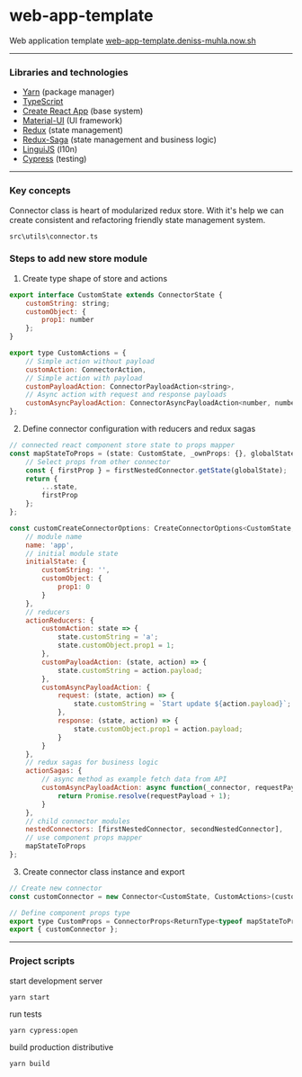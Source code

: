 # web-app-template

Web application template [web-app-template.deniss-muhla.now.sh](https://web-app-template.deniss-muhla.now.sh/)

---

### Libraries and technologies

-   [Yarn](https://yarnpkg.com/lang/en/) (package manager)
-   [TypeScript](http://www.typescriptlang.org/)
-   [Create React App](https://create-react-app.dev/) (base system)
-   [Material-UI](https://material-ui.com/) (UI framework)
-   [Redux](https://redux.js.org/) (state management)
-   [Redux-Saga](https://redux-saga.js.org/) (state management and business logic)
-   [LinguiJS](https://lingui.js.org/) (l10n)
-   [Cypress](https://www.cypress.io/) (testing)

---

### Key concepts

Connector class is heart of modularized redux store. With it's help we can create consistent and refactoring friendly state management system.

```
src\utils\connector.ts
```

### Steps to add new store module

1. Create type shape of store and actions

```javascript
export interface CustomState extends ConnectorState {
    customString: string;
    customObject: {
        prop1: number
    };
}

export type CustomActions = {
    // Simple action without payload
    customAction: ConnectorAction,
    // Simple action with payload
    customPayloadAction: ConnectorPayloadAction<string>,
    // Async action with request and response payloads
    customAsyncPayloadAction: ConnectorAsyncPayloadAction<number, number>
};
```

2. Define connector configuration with reducers and redux sagas

```javascript
// connected react component store state to props mapper
const mapStateToProps = (state: CustomState, _ownProps: {}, globalState: {}) => {
    // Select props from other connector
    const { firstProp } = firstNestedConnector.getState(globalState);
    return {
        ...state,
        firstProp
    };
};

const customCreateConnectorOptions: CreateConnectorOptions<CustomState, CustomActions> = {
    // module name
    name: 'app',
    // initial module state
    initialState: {
        customString: '',
        customObject: {
            prop1: 0
        }
    },
    // reducers
    actionReducers: {
        customAction: state => {
            state.customString = 'a';
            state.customObject.prop1 = 1;
        },
        customPayloadAction: (state, action) => {
            state.customString = action.payload;
        },
        customAsyncPayloadAction: {
            request: (state, action) => {
                state.customString = `Start update ${action.payload}`;
            },
            response: (state, action) => {
                state.customObject.prop1 = action.payload;
            }
        }
    },
    // redux sagas for business logic
    actionSagas: {
        // async method as example fetch data from API
        customAsyncPayloadAction: async function(_connector, requestPayload) {
            return Promise.resolve(requestPayload + 1);
        }
    },
    // child connector modules
    nestedConnectors: [firstNestedConnector, secondNestedConnector],
    // use component props mapper
    mapStateToProps
};
```

3. Create connector class instance and export

```javascript
// Create new connector
const customConnector = new Connector<CustomState, CustomActions>(customCreateConnectorOptions);

// Define component props type
export type CustomProps = ConnectorProps<ReturnType<typeof mapStateToProps>, CustomActions>;
export { customConnector };
```

---

### Project scripts

start development server

```console
yarn start
```

run tests

```console
yarn cypress:open
```

build production distributive

```console
yarn build
```
